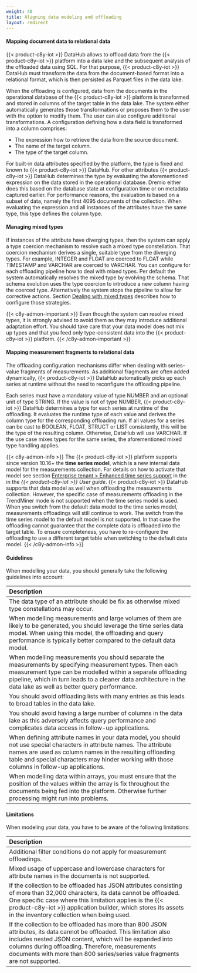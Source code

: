 ```yaml
---
weight: 40
title: Aligning data modeling and offloading
layout: redirect
---
```


#### Mapping document data to relational data

{{< product-c8y-iot >}} DataHub allows to offload data from the {{< product-c8y-iot >}} platform into a data lake and the subsequent analysis of the offloaded data using SQL. For that purpose, {{< product-c8y-iot >}} DataHub must transform the data from the document-based format into a relational format, which is then persisted as Parquet files in the data lake.

When the offloading is configured, data from the documents in the operational database of the {{< product-c8y-iot >}} platform is transformed and stored in columns of the target table in the data lake. The system either automatically generates those transformations or proposes them to the user with the option to modify them. The user can also configure additional transformations. A configuration defining how a data field is transformed into a column comprises:
- The expression how to retrieve the data from the source document.
- The name of the target column.
- The type of the target column.

For built-in data attributes specified by the platform, the type is fixed and known to {{< product-c8y-iot >}} DataHub. For other attributes {{< product-c8y-iot >}} DataHub determines the type by evaluating the aforementioned expression on the data stored in the operational database. Dremio either does this based on the database state at configuration time or on metadata captured earlier. For performance reasons, the evaluation is based on a subset of data, namely the first 4095 documents of the collection. When evaluating the expression and all instances of the attributes have the same type, this type defines the column type. 

#### Managing mixed types

If instances of the attribute have diverging types, then the system can apply a type coercion mechanism to resolve such a mixed type constellation. That coercion mechanism derives a single, suitable type from the diverging types. For example, INTEGER and FLOAT are coerced to FLOAT while TIMESTAMP and VARCHAR are coerced to VARCHAR. You can configure for each offloading pipeline how to deal with mixed types. Per default the system automatically resolves the mixed type by evolving the schema. That schema evolution uses the type coercion to introduce a new column having the coerced type. Alternatively the system stops the pipeline to allow for corrective actions. Section [Dealing with mixed types](/datahub/working-with-datahub/#mixed-types) describes how to configure those strategies. 

{{< c8y-admon-important >}}
Even though the system can resolve mixed types, it is strongly advised to avoid them as they may introduce additional adaptation effort. You should take care that your data model does not mix up types and that you feed only type-consistent data into the {{< product-c8y-iot >}} platform.
{{< /c8y-admon-important >}}

#### Mapping measurement fragments to relational data

The offloading configuration mechanisms differ when dealing with series-value fragments of measurements. As additional fragments are often added dynamically, {{< product-c8y-iot >}} DataHub automatically picks up each series at runtime without the need to reconfigure the offloading pipeline.

Each series must have a mandatory value of type NUMBER and an optional unit of type STRING. If the value is not of type NUMBER, {{< product-c8y-iot >}} DataHub determines a type for each series at runtime of the offloading. It evaluates the runtime type of each value and derives the column type for the corresponding offloading run. If all values for a series can be cast to BOOLEAN, FLOAT, STRUCT or LIST consistently, this will be the type of the resulting column. Otherwise, DataHub will use VARCHAR. If the use case mixes types for the same series, the aforementioned mixed type handling applies.

{{< c8y-admon-info >}}
The {{< product-c8y-iot >}} platform supports since version 10.16+ the **time series model**, which is a new internal data model for the measurements collection. For details on how to activate that model see section [Enterprise tenant > Enhanced time series support](/users-guide/enterprise-tenant/#timeseries) in the  in the *{{< product-c8y-iot >}} User guide*. {{< product-c8y-iot >}} DataHub supports that data model as well when offloading the measurements collection. However, the specific case of measurements offloading in the TrendMiner mode is not supported when the time series model is used. When you switch from the default data model to the time series model, measurements offloadings will still continue to work. The switch from the time series model to the default model is not supported. In that case the offloading cannot guarantee that the complete data is offloaded into the target table. To ensure completeness, you have to re-configure the offloading to use a different target table when switching to the default data model.
{{< /c8y-admon-info >}}

#### Guidelines

When modelling your data, you should generally take the following guidelines into account:

|<div style="width:250px">Description</div>
|:---
|The data type of an attribute should be fix as otherwise mixed type constellations may occur.|
|When modelling measurements and large volumes of them are likely to be generated, you should leverage the time series data model. When using this model, the offloading and query performance is typically better compared to the default data model.|
|When modelling measurements you should separate the measurements by specifying measurement types. Then each measurement type can be modelled within a separate offloading pipeline, which in turn leads to a cleaner data architecture in the data lake as well as better query performance.|
|You should avoid offloading lists with many entries as this leads to broad tables in the data lake.|
|You should avoid having a large number of columns in the data lake as this adversely affects query performance and complicates data access in follow-up applications.|
|When defining attribute names in your data model, you should not use special characters in attribute names. The attribute names are used as column names in the resulting offloading table and special characters may hinder working with those columns in follow-up applications.|
|When modelling data within arrays, you must ensure that the position of the values within the array is fix throughout the documents being fed into the platform. Otherwise further processing might run into problems.|

#### Limitations

When modeling your data, you have to be aware of the following limitations:

|<div style="width:250px">Description</div>
|:---
|Additional filter conditions do not apply for measurement offloadings.|
|Mixed usage of uppercase and lowercase characters for attribute names in the documents is not supported.|
|If the collection to be offloaded has JSON attributes consisting of more than 32,000 characters, its data cannot be offloaded. One specific case where this limitation applies is the {{< product-c8y-iot >}} application builder, which stores its assets in the inventory collection when being used.|
|If the collection to be offloaded has more than 800 JSON attributes, its data cannot be offloaded. This limitation also includes nested JSON content, which will be expanded into columns during offloading. Therefore, measurements documents with more than 800 series/series value fragments are not supported.|